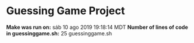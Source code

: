 # Guessing Game Project
**Make was run on:**
sáb 10 ago 2019 19:18:14 MDT
**Number of lines of code in guessinggame.sh:**
25 guessinggame.sh
